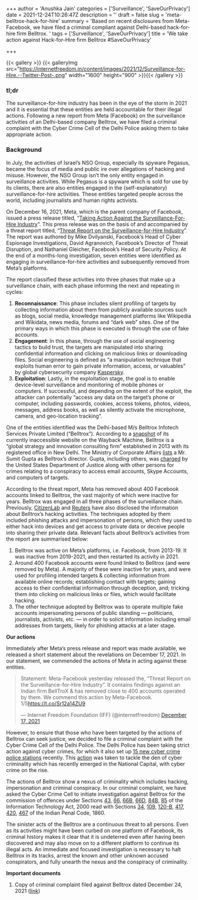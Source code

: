 +++
author = 'Anushka Jain'
categories = ['Surveillance', 'SaveOurPrivacy']
date = 2021-12-24T10:26:47Z
description = ''
draft = false
slug = 'meta-belltrox-hack-for-hire'
summary = 'Based on recent disclosures from Meta-Facebook, we have filed a criminal compliant against Delhi-based hack-for-hire firm Belltrox.  '
tags = ['Surveillance', 'SaveOurPrivacy']
title = 'We take action against Hack-for-Hire firm Belltrox #SaveOurPrivacy'

+++


{{< gallery >}}
{{< galleryImg  src="https://internetfreedom.in/content/images/2021/12/Surveillance-for-Hire.--Twitter-Post-.png" width="1600" height="900" >}}{{< /gallery >}}

>>>> <form><script src="https://checkout.razorpay.com/v1/payment-button.js" data-payment_button_id="pl_HLkgeWGQLMuddp" async> </script> </form>

### tl;dr

The surveillance-for-hire industry has been in the eye of the storm in 2021 and it is essential that these entities are held accountable for their illegal actions. Following a new report from Meta (Facebook) on the surveillance activities of an Delhi-based company Belltrox, we have filed a criminal complaint with the Cyber Crime Cell of the Delhi Police asking them to take appropriate action.



### Background

In July, the activities of Israel’s NSO Group, especially its spyware Pegasus, became the focus of media and public ire over allegations of hacking and misuse. However, the NSO Group isn’t the only entity engaged in surveillance activities. While Pegasus is a spyware which is sold for use by its clients, there are also entities engaged in the (self-explanatory) surveillance-for-hire activities. These entities targeted people across the world, including journalists and human rights activists.

On December 16, 2021, Meta, which is the parent company of Facebook, issued a press release titled, “[Taking Action Against the Surveillance-For-Hire Industry](https://about.fb.com/news/2021/12/taking-action-against-surveillance-for-hire/)”. This press release was on the basis of and accompanied by a threat report titled, “[Threat Report on the Surveillance-for-Hire Industry](https://about.fb.com/wp-content/uploads/2021/12/Threat-Report-on-the-Surveillance-for-Hire-Industry.pdf)”. The report was authored by Mike Dvilyanski, Facebook’s Head of Cyber Espionage Investigations, David Agranovich, Facebook’s Director of Threat Disruption, and Nathaniel Gleicher, Facebook’s Head of Security Policy. At the end of a months-long investigation, seven entities were identified as engaging in surveillance-for-hire activities and subsequently removed from Meta’s platforms.

The report classified these activities into three phases that make up a surveillance chain, with each phase informing the next and repeating in cycles:

1. **Reconnaissance**: This phase includes silent profiling of targets by collecting information about them from publicly available sources such as blogs, social media, knowledge management platforms like Wikipedia and Wikidata, news media, forums and “dark web” sites. One of the primary ways in which this phase is executed is through the use of fake accounts.
2. **Engagement**: In this phase, through the use of social engineering tactics to build trust, the targets are manipulated into sharing confidential information and clicking on malicious links or downloading files. Social engineering is defined as “a manipulation technique that exploits human error to gain private information, access, or valuables” by global cybersecurity company [Kaspersky](https://www.kaspersky.co.in/resource-center/definitions/what-is-social-engineering).
3. **Exploitation**: Lastly, in the exploitation stage, the goal is to enable device-level surveillance and monitoring of mobile phones or computers. If successful, and depending on the extent of the exploit, the attacker can potentially “access any data on the target’s phone or computer, including passwords, cookies, access tokens, photos, videos, messages, address books, as well as silently activate the microphone, camera, and geo-location tracking”.

One of the entities identified was the Delhi-based M/s Belltrox Infotech Services Private Limited (“Belltrox”). According to a [snapshot](https://web.archive.org/web/20190628120542/http://belltrox.com/) of its currently inaccessible website on the Wayback Machine, Belltrox is a “global strategy and innovation consulting firm” established in 2013 with its registered office in New Delhi. The Ministry of Corporate Affairs [lists](https://drive.google.com/file/d/1ncq39DQ1ktRvfcNf_j4TZBymL66b_mZt/view?usp=sharing) a Mr. Sumit Gupta as Belltrox’s director. Gupta, including others, was [charged](https://www.justice.gov/usao-ndca/pr/private-investigators-indicted-e-mail-hacking-scheme) by the United States Department of Justice along with other persons for crimes relating to a conspiracy to access email accounts, Skype Accounts, and computers of targets.

According to the threat report, Meta has removed about 400 Facebook accounts linked to Belltrox, the vast majority of which were inactive for years.  Belltrox was engaged in all three phases of the surveillance chain. Previously, [CitizenLab](https://citizenlab.ca/2020/06/dark-basin-uncovering-a-massive-hack-for-hire-operation/) and [Reuters](https://www.reuters.com/article/us-india-cyber-mercenaries-exclusive/exclusive-obscure-indian-cyber-firm-spied-on-politicians-investors-worldwide-idUSKBN23G1GQ) have also disclosed the information about Belltrox’s hacking activities. The techniques adopted by them included phishing attacks and impersonation of persons, which they used to either hack into devices and get access to private data or deceive people into sharing their private data. Relevant facts about Belltrox’s activities from the report are summarised below:

1. Belltrox was active on Meta’s platforms, i.e. Facebook, from 2013-19. It was inactive from 2019-2021, and then restarted its activity in 2021.
2. Around 400 Facebook accounts were found linked to Belltrox (and were removed by Meta). A majority of these were inactive for years, and were used for profiling intended targets & collecting information from available online records; establishing contact with targets; gaining access to their confidential information through deception, and; tricking them into clicking on malicious links or files, which would facilitate hacking.
3. The other technique adopted by Belltrox was to operate multiple fake accounts impersonating persons of public standing — politicians, journalists, activists, etc. — in order to solicit information including email addresses from targets, likely for phishing attacks at a later stage. 

**Our actions**

Immediately after Meta’s press release and report was made available, we released a short statement about the revelations on December 17, 2021. In our statement, we commended the actions of Meta in acting against these entities.

<blockquote class="twitter-tweet"><p lang="en" dir="ltr">Statement: Meta-Facebook yesterday released the, “Threat Report on the Surveillance-for-Hire Industry”. It contains findings against an Indian firm BellTroX &amp; has removed close to 400 accounts operated by them. We commend this action by Meta-Facebook. 1/5<a href="https://t.co/Sr12a14ZU9">https://t.co/Sr12a14ZU9</a></p>&mdash; Internet Freedom Foundation (IFF) (@internetfreedom) <a href="https://twitter.com/internetfreedom/status/1471721896353812480?ref_src=twsrc%5Etfw">December 17, 2021</a></blockquote>
<script async src="https://platform.twitter.com/widgets.js" charset="utf-8"></script>

However, to ensure that those who have been targeted by the actions of Belltrox can seek justice, we decided to file a criminal complaint with the Cyber Crime Cell of the Delhi Police. The Delhi Police has been taking strict action against cyber crimes, for which it also set up [15 new cyber crime police stations](https://www.business-standard.com/article/current-affairs/dedicated-cyber-crime-police-station-in-all-of-delhi-s-15-districts-121112300192_1.html) recently. This [action](https://www.hindustantimes.com/cities/delhi-news/sop-released-for-newly-formed-cyber-police-stations-in-delhi-101637779286718.html) was taken to tackle the den of cyber criminality which has recently emerged in the National Capital, with cyber crime on the rise.

The actions of Belltrox show a nexus of criminality which includes hacking, impersonation and criminal conspiracy. In our criminal complaint, we have asked the Cyber Crime Cell to initiate investigation against Belltrox for the commission of offences under Sections [43](https://indiankanoon.org/doc/39800/), [66](https://indiankanoon.org/doc/326206/), [66B](https://indiankanoon.org/doc/48199014/), [66D](https://indiankanoon.org/doc/121790054/#:~:text=%2DWhoever%2C%20by%20means%20for%20any,extend%20to%20one%20lakh%20rupees.%20%5D), [84B](https://indiankanoon.org/doc/543216/), [85](https://indiankanoon.org/doc/1708482/) of the Information Technology Act, 2000 read with Sections [34](https://indiankanoon.org/doc/37788/), [109](https://indiankanoon.org/doc/513074/), [120-B](https://indiankanoon.org/doc/1897847/), [417](https://indiankanoon.org/doc/105503/), [420](https://indiankanoon.org/doc/1436241/), [467](https://indiankanoon.org/doc/1985627/) of the Indian Penal Code, 1860.

The sinister acts of the Belltrox are a continuous threat to all persons. Even as its activities might have been curbed on one platform of Facebook, its criminal history makes it clear that it is undeterred even after having been discovered and may also move on to a different platform to continue its illegal  acts.  An immediate and focused investigation is necessary to halt Belltrox in its tracks, arrest the known and other unknown accused conspirators, and fully unearth the nexus and the conspiracy of criminality.

**Important documents**

1. Copy of criminal complaint filed against Belltrox dated December 24, 2021 ([link](https://drive.google.com/file/d/1GdzuflGuzncxGxBJ_6Fi92in4Y4upATe/view?usp=sharing))

> > > <form><script src="https://cdn.razorpay.com/static/widget/subscription-button.js" data-subscription_button_id="pl_HLk5qU1K35hmPH" data-button_theme="brand-color" async> </script> </form>



